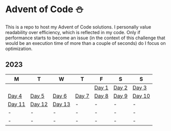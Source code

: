 # Advent of Code ⛄
This is a repo to host my Advent of Code solutions. I personally value readability over efficiency, which is reflected in my code. Only if performance starts to become an issue (in the context of this challenge that would be an execution time of more than a couple of seconds) do I focus on optimization. 

<!-- **[2023](2023)**
* [Day 1](2023/AoC_2023_Day1.ipynb)
* [Day 2](2023/AoC_2023_Day2.ipynb)
* [Day 3](2023/AoC_2023_Day3.ipynb)
* [Day 4](2023/AoC_2023_Day4.ipynb)
* [Day 5](2023/AoC_2023_Day5.ipynb)
* [Day 6](2023/AoC_2023_Day6.ipynb)
* [Day 7](2023/AoC_2023_Day7.ipynb) -->

## 2023
|M|T|W|T|F|S|S|
|-|-|-|-|-|-|-|
|||||[Day 1](2023/AoC_2023_Day1.ipynb)|[Day 2](2023/AoC_2023_Day2.ipynb)|[Day 3](2023/AoC_2023_Day3.ipynb)|
|[Day 4](2023/AoC_2023_Day4.ipynb)|[Day 5](2023/AoC_2023_Day5.ipynb)|[Day 6](2023/AoC_2023_Day6.ipynb)|[Day 7](2023/AoC_2023_Day7.ipynb)|[Day 8](2023/AoC_2023_Day8.ipynb)|[Day 9](2023/AoC_2023_Day9.ipynb)|[Day 10](2023/AoC_2023_Day10.ipynb)|
|[Day 11](2023/AoC_2023_Day11.ipynb)|[Day 12](2023/AoC_2023_Day12.ipynb)|[Day 13](2023/AoC_2023_Day13.ipynb)|-|-|-|-|
|-|-|-|-|-|-|-|
|-|-|-|-|-|-|-|






